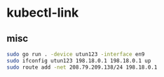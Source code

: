 # kubectl-link

## misc

```sh
sudo go run . -device utun123 -interface en9
sudo ifconfig utun123 198.18.0.1 198.18.0.1 up
sudo route add -net 208.79.209.138/24 198.18.0.1
```
